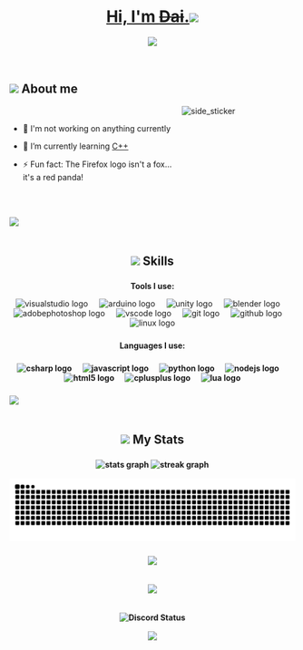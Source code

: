 # <ins><div align="center">Hi, I'm ~~[Dai](https://daivr.dev)~~.</b><img src="https://media.giphy.com/media/hvRJCLFzcasrR4ia7z/giphy.gif" width="35">
<!--  -->
<p align="center">
  <img src="https://media.giphy.com/media/v1.Y2lkPTc5MGI3NjExOTA5MWExMTE0MmU2NzYzZjcxYTVlMTkwNjFjNzc0ZDllZWY0OWNiMyZjdD1n/07PK18YBoP4fcZQ9Zf/giphy.gif"></a>
</p>


<br>



	
## <img src="https://emoji.gg/assets/emoji/7279-vibecat.gif" width="24"/> **About me**

<img align="right" width=200px height=200px alt="side_sticker" src="https://media.giphy.com/media/TEnXkcsHrP4YedChhA/giphy.gif" />
<br>

- 🔭 I'm not working on anything currently  
  

- 🌱 I’m currently learning [C++](https://cplusplus.com)  
  

- ⚡ Fun fact: The Firefox logo isn't a fox… it's a red panda!  
  

<br><br>

<img src="https://user-images.githubusercontent.com/73097560/115834477-dbab4500-a447-11eb-908a-139a6edaec5c.gif"><br><br>

###
<h2 align="center"><img src="https://media2.giphy.com/media/QssGEmpkyEOhBCb7e1/giphy.gif?cid=ecf05e47a0n3gi1bfqntqmob8g9aid1oyj2wr3ds3mg700bl&rid=giphy.gif" width ="25"><b> Skills</b>                                                                                       
<br/>

###
<p align="center"><b>Tools I use:</b>  
<div align="center">
  <img src="https://img.shields.io/badge/Visual Studio-5C2D91?logo=visualstudio&logoColor=white&style=for-the-badge" height="30" alt="visualstudio logo"  />
  <img width="12" />
  <img src="https://img.shields.io/badge/Arduino-00979D?logo=arduino&logoColor=white&style=for-the-badge" height="30" alt="arduino logo"  />
  <img width="12" />
  <img src="https://img.shields.io/badge/Unity-FFFFFF?logo=unity&logoColor=black&style=for-the-badge" height="30" alt="unity logo"  />
  <img width="12" />
  <img src="https://img.shields.io/badge/Blender-F5792A?logo=blender&logoColor=black&style=for-the-badge" height="30" alt="blender logo"  />
  <img width="12" />
  <img src="https://img.shields.io/badge/Adobe Photoshop-31A8FF?logo=adobephotoshop&logoColor=black&style=for-the-badge" height="30" alt="adobephotoshop logo"  />
  <img width="12" />
  <img src="https://img.shields.io/badge/Visual Studio Code-007ACC?logo=visualstudiocode&logoColor=white&style=for-the-badge" height="30" alt="vscode logo"  />
  <img width="12" />
  <img src="https://img.shields.io/badge/Git-F05032?logo=git&logoColor=white&style=for-the-badge" height="30" alt="git logo"  />
  <img width="12" />
  <img src="https://img.shields.io/badge/GitHub-181717?logo=github&logoColor=white&style=for-the-badge" height="30" alt="github logo"  />
  <img width="12" />
  <img src="https://img.shields.io/badge/Linux-FCC624?logo=linux&logoColor=black&style=for-the-badge" height="30" alt="linux logo"  />
</div>

###

<p align="center"><b>Languages I use:<b/>

###

<div align="center">
  <img src="https://img.shields.io/badge/C Sharp-239120?logo=csharp&logoColor=white&style=for-the-badge" height="30" alt="csharp logo"  />
  <img width="12" />
  <img src="https://img.shields.io/badge/JavaScript-F7DF1E?logo=javascript&logoColor=black&style=for-the-badge" height="30" alt="javascript logo"  />
  <img width="12" />
  <img src="https://img.shields.io/badge/Python-3776AB?logo=python&logoColor=white&style=for-the-badge" height="30" alt="python logo"  />
  <img width="12" />
  <img src="https://img.shields.io/badge/Node.js-339933?logo=nodedotjs&logoColor=white&style=for-the-badge" height="30" alt="nodejs logo"  />
  <img width="12" />
  <img src="https://img.shields.io/badge/HTML5-E34F26?logo=html5&logoColor=white&style=for-the-badge" height="30" alt="html5 logo"  />
  <img width="12" />
  <img src="https://img.shields.io/badge/C++-00599C?logo=cplusplus&logoColor=white&style=for-the-badge" height="30" alt="cplusplus logo"  />
  <img width="12" />
  <img src="https://img.shields.io/badge/Lua-2C2D72?logo=lua&logoColor=white&style=for-the-badge" height="30" alt="lua logo"  />
</div>

###
<img src="https://user-images.githubusercontent.com/73097560/115834477-dbab4500-a447-11eb-908a-139a6edaec5c.gif"><br><br>

<h2 align="center"><img src="https://media.giphy.com/media/iY8CRBdQXODJSCERIr/giphy.gif" width="35"><b> My Stats </b>

###

<div align="center">
  <img src="https://github-readme-stats.vercel.app/api?username=Daiivr&hide_title=false&hide_rank=false&show_icons=true&include_all_commits=true&count_private=true&disable_animations=false&theme=dracula&locale=en&hide_border=false&order=1" height="150" alt="stats graph"  />
  <img src="https://streak-stats.demolab.com?user=Daiivr&locale=en&mode=daily&theme=dracula&hide_border=false&border_radius=5&order=3" height="150" alt="streak graph"  />
</div>

<br clear="both">
<div align="center">
<img src="https://raw.githubusercontent.com/Daiivr/Daiivr/output/github-contribution-grid-snake-dark.svg" alt="Snake animation" />

###
<img src="https://user-images.githubusercontent.com/73097560/115834477-dbab4500-a447-11eb-908a-139a6edaec5c.gif"><br><br>

<div align="center"><img src="https://spotify-github-profile.vercel.app/api/view.svg?uid=np81p4a1kdge7eaz0pgjid96p&redirect=true][https://spotify-github-profile.vercel.app/api/view.svg?uid=np81p4a1kdge7eaz0pgjid96p&cover_image=true&theme=default&show_offline=false&background_color=0d1117&interchange=true&bar_color=53b14f&bar_color_cover=true" /></div>  

  <br> 
  <p align="center">
  <img alt="Discord Status" src="https://discord.c99.nl/widget/theme-4/271701484922601472.png" />
  <br>

<div align="center">
<img src="https://komarev.com/ghpvc/?username=Daiivr&&style=flat-square" align="center" />
</div>  
  

<br/>  

<div align="center"></div>
<br />


